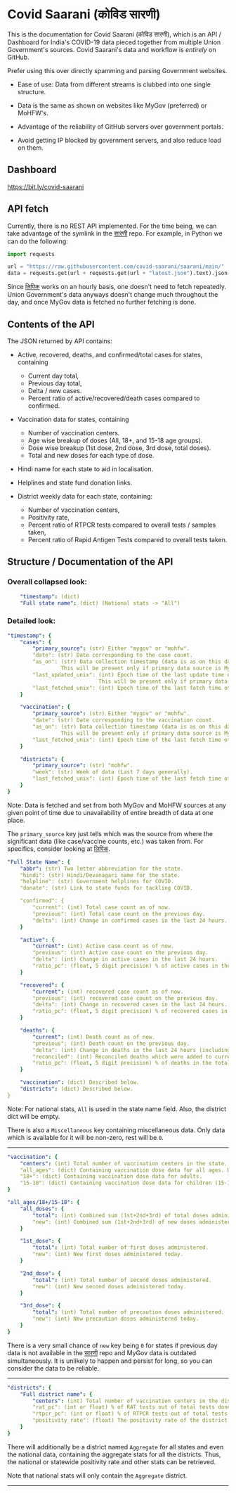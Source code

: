 # Covid Saarani (कोविड सारणी)

This is the documentation for Covid Saarani (कोविड सारणी), which is an API /
Dashboard for India's COVID-19 data pieced together from multiple Union
Government's sources. Covid Saarani's data and workflow is _entirely_ on
GitHub.

Prefer using this over directly spamming and parsing Government websites.

- Ease of use: Data from different streams is clubbed into one single structure.

- Data is the same as shown on websites like MyGov (preferred) or MoHFW's.

- Advantage of the reliability of GitHub servers over government portals.

- Avoid getting IP blocked by government servers, and also reduce load on them.

## Dashboard

https://bit.ly/covid-saarani

## API fetch

Currently, there is no REST API implemented. For the time being, we can take
advantage of the symlink in the [सारणी](https://github.com/covid-saarani/saarani)
repo. For example, in Python we can do the following:

```python
import requests

url = "https://raw.githubusercontent.com/covid-saarani/saarani/main/"
data = requests.get(url + requests.get(url + "latest.json").text).json()
```

Since [लिपिक](https://github.com/covid-saarani/lipik) works on an hourly basis,
one doesn't need to fetch repeatedly. Union Government's data anyways doesn't
change much throughout the day, and once MyGov data is fetched no further
fetching is done.

## Contents of the API

The JSON returned by API contains:

- Active, recovered, deaths, and confirmed/total cases for states, containing
    - Current day total,
    - Previous day total,
    - Delta / new cases.
    - Percent ratio of active/recovered/death cases compared to confirmed.

- Vaccination data for states, containing
    - Number of vaccination centers.
    - Age wise breakup of doses (All, 18+, and 15-18 age groups).
    - Dose wise breakup (1st dose, 2nd dose, 3rd dose, total doses).
    - Total and new doses for each type of dose.

- Hindi name for each state to aid in localisation.

- Helplines and state fund donation links.

- District weekly data for each state, containing:
    - Number of vaccination centers,
    - Positivity rate,
    - Percent ratio of RTPCR tests compared to overall tests / samples taken,
    - Percent ratio of Rapid Antigen Tests compared to overall tests taken.

## Structure / Documentation of the API

### Overall collapsed look:

```yaml
    "timestamp": (dict)
    "Full state name": (dict) (National stats -> "All")
```

### Detailed look:

```yaml
"timestamp": {
    "cases": {
        "primary_source": (str) Either "mygov" or "mohfw".
        "date": (str) Date corresponding to the case count.
        "as_on": (str) Data collection timestamp (data is as on this date and time).
                 This will be present only if primary data source is MyGov.
        "last_updated_unix": (int) Epoch time of the last update time of data by the Government.
                             This will be present only if primary data source is MyGov.
        "last_fetched_unix": (int) Epoch time of the last fetch time of data by Covid Saarani.
    }

    "vaccination": {
        "primary_source": (str) Either "mygov" or "mohfw".
        "date": (str) Date corresponding to the vaccination count.
        "as_on": (str) Data collection timestamp (data is as on this date and time).
                 This will be present only if primary data source is MyGov.
        "last_fetched_unix": (int) Epoch time of the last fetch time of data by Covid Saarani.
    }

    "districts": {
        "primary_source": (str) "mohfw".
        "week": (str) Week of data (Last 7 days generally).
        "last_fetched_unix": (int) Epoch time of the last fetch time of data by Covid Saarani.
    }
}
```

Note: Data is fetched and set from both MyGov and MoHFW sources at any given
point of time due to unavailability of entire breadth of data at one place.

The `primary_source` key just tells which was the source from where the
significant data (like case/vaccine counts, etc.) was taken from. For
specifics, consider looking at [लिपिक](https://github.com/covid-saarani/lipik).

```yaml
"Full State Name": {
    "abbr": (str) Two letter abbreviation for the state.
    "hindi": (str) Hindi/Devanagari name for the state.
    "helpline": (str) Government helplines for COVID.
    "donate": (str) Link to state funds for tackling COVID.

    "confirmed": {
        "current": (int) Total case count as of now.
        "previous": (int) Total case count on the previous day.
        "delta": (int) Change in confirmed cases in the last 24 hours.
    }

    "active": {
        "current": (int) Active case count as of now.
        "previous": (int) Active case count on the previous day.
        "delta": (int) Change in active cases in the last 24 hours.
        "ratio_pc": (float, 5 digit precision) % of active cases in the total cases.
    }

    "recovered": {
        "current": (int) recovered case count as of now.
        "previous": (int) recovered case count on the previous day.
        "delta": (int) Change in recovered cases in the last 24 hours.
        "ratio_pc": (float, 5 digit precision) % of recovered cases in the total cases.
    }

    "deaths": {
        "current": (int) Death count as of now.
        "previous": (int) Death count on the previous day.
        "delta": (int) Change in deaths in the last 24 hours (including reconciled).
        "reconciled": (int) Reconciled deaths which were added to current day count.
        "ratio_pc": (float, 5 digit precision) % of deaths in the total cases.
    }

    "vaccination": (dict) Described below.
    "districts": (dict) Described below.
}
```

Note: For national stats, `All` is used in the state name field.
Also, the district dict will be empty.

There is also a `Miscellaneous` key containing miscellaneous data. Only data
which is available for it will be non-zero, rest will be `0`.

---

```yaml
"vaccination": {
    "centers": (int) Total number of vaccination centers in the state.
    "all_ages": (dict) Containing vaccination dose data for all ages. Dict described below.
    "18+": (dict) Containing vaccination dose data for adults.
    "15-18": (dict) Containing vaccination dose data for children (15-18).
}
```

```yaml
"all_ages/18+/15-18": {
    "all_doses": {
        "total": (int) Combined sum (1st+2nd+3rd) of total doses administered.
        "new": (int) Combined sum (1st+2nd+3rd) of new doses administered today.
    }

    "1st_dose": {
        "total": (int) Total number of first doses administered.
        "new": (int) New first doses administered today.
    }

    "2nd_dose": {
        "total": (int) Total number of second doses administered.
        "new": (int) New second doses administered today.
    }

    "3rd_dose": {
        "total": (int) Total number of precaution doses administered.
        "new": (int) New precaution doses administered today.
    }
}
```

There is a very small chance of `new` key being `0` for states if previous day
data is not available in the [सारणी](https://github.com/covid-saarani/saarani)
repo and MyGov data is outdated simultaneously. It is unlikely to happen and
persist for long, so you can consider the data to be reliable.

---

```yaml
"districts": {
    "Full district name": {
        "centers": (int) Total number of vaccination centers in the district.
        "rat_pc": (int or float) % of RAT tests out of total tests done.
        "rtpcr_pc": (int or float) % of RTPCR tests out of total tests done.
        "positivity_rate": (float) The positivity rate of the district for the past week (See timestamp).
    }
}
```

There will additionally be a district named `Aggregate` for all states and even
the national data, containing the aggregate stats for all the districts. Thus,
the national or statewide positivity rate and other stats can be retrieved.

Note that national stats will only contain the `Aggregate` district.

---
